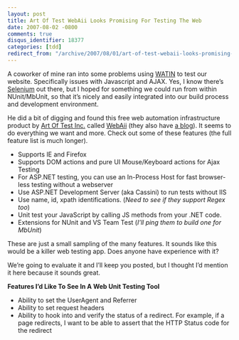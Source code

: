 ```yaml
---
layout: post
title: Art Of Test WebAii Looks Promising For Testing The Web
date: 2007-08-02 -0800
comments: true
disqus_identifier: 18377
categories: [tdd]
redirect_from: "/archive/2007/08/01/art-of-test-webaii-looks-promising-for-testing-the-web.aspx/"
---
```


A coworker of mine ran into some problems using
[WATIN](http://watin.sourceforge.net/ "WATIN web app testing") to test
our website. Specifically issues with Javascript and AJAX. Yes, I know
there’s [Selenium](http://www.openqa.org/selenium/ "Selenium") out
there, but I hoped for something we could run from within NUnit/MbUnit,
so that it’s nicely and easily integrated into our build process and
development environment.

He did a bit of digging and found this free web automation
infrastructure product by [Art Of Test
Inc.](http://www.artoftest.com/ "Art of Test") called
[WebAii](http://www.artoftest.com/Products.aspx "WebAii Web Testing") (they
also have [a blog](http://artoftestinc.blogspot.com/ "ArtOfTest Blog")).
It seems to do everything we want and more. Check out some of these
features (the full feature list is much longer).

-   Supports IE and Firefox
-   Supports DOM actions and pure UI Mouse/Keyboard actions for Ajax
    Testing
-   For ASP.NET testing, you can use an In-Process Host for fast
    browser-less testing without a webserver
-   Use ASP.NET Development Server (aka Cassini) to run tests without
    IIS
-   Use name, id, xpath identifications. (*Need to see if they support
    Regex too*)
-   Unit test your JavaScript by calling JS methods from your .NET code.
-   Extensions for NUnit and VS Team Test (*I’ll ping them to build one
    for MbUnit*)

These are just a small sampling of the many features. It sounds like
this would be a killer web testing app. Does anyone have experience with
it?

We’re going to evaluate it and I’ll keep you posted, but I thought I’d
mention it here because it sounds great.

**Features I’d Like To See In A Web Unit Testing Tool**

-   Ability to set the UserAgent and Referrer
-   Ability to set request headers
-   Ability to hook into and verify the status of a redirect. For
    example, if a page redirects, I want to be able to assert that the
    HTTP Status code for the redirect

